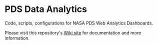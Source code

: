 # PDS Data Analytics
Code, scripts, configurations for NASA PDS Web Analytics Dashboards.

Please visit this repository's [Wiki site](https://github.com/NASA-PDS/web-analytics/wiki) for documentation and more information.
